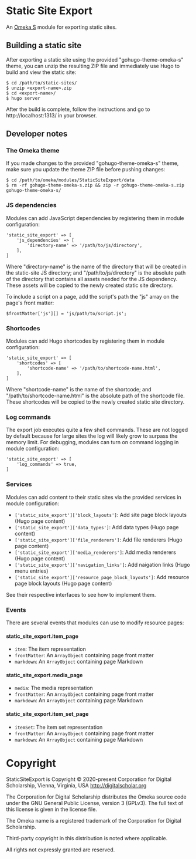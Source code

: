 # Static Site Export

An [Omeka S](https://omeka.org/s/) module for exporting static sites.

## Building a static site

After exporting a static site using the provided "gohugo-theme-omeka-s" theme, you
can unzip the resulting ZIP file and immediately use Hugo to build and view the
static site:

```
$ cd /path/to/static-sites/
$ unzip <export-name>.zip
$ cd <export-name>/
$ hugo server
```

After the build is complete, follow the instructions and go to http://localhost:1313/
in your browser.

## Developer notes

### The Omeka theme

If you made changes to the provided "gohugo-theme-omeka-s" theme, make sure you update the theme
ZIP file before pushing changes:

```
$ cd /path/to/omeka/modules/StaticSiteExport/data
$ rm -rf gohugo-theme-omeka-s.zip && zip -r gohugo-theme-omeka-s.zip gohugo-theme-omeka-s/
```

### JS dependencies

Modules can add JavaScript dependencies by registering them in module configuration:

```
'static_site_export' => [
    'js_dependencies' => [
        'directory-name' => '/path/to/js/directory',
    ],
]
```

Where "directory-name" is the name of the directory that will be created in the
static-site JS directory; and "/path/to/js/directory" is the absolute path of the
directory that contains all assets needed for the JS dependency. These assets will
be copied to the newly created static site directory.

To include a script on a page, add the script's path the "js" array on the page's
front matter:

```
$frontMatter['js'][] = 'js/path/to/script.js';
```

### Shortcodes

Modules can add Hugo shortcodes by registering them in module configuration:

```
'static_site_export' => [
    'shortcodes' => [
        'shortcode-name' => '/path/to/shortcode-name.html',
    ],
]
```

Where "shortcode-name" is the name of the shortcode; and "/path/to/shortcode-name.html"
is the absolute path of the shortcode file. These shortcodes will be copied to the
newly created static site directory.

### Log commands

The export job executes quite a few shell commands. These are not logged by default
because for large sites the log will likely grow to surpass the memory limit. For
debugging, modules can turn on command logging in module configuration:

```
'static_site_export' => [
    'log_commands' => true,
]
```

### Services

Modules can add content to their static sites via the provided services in module
configuration:

- `['static_site_export']['block_layouts']`: Add site page block layouts (Hugo page content)
- `['static_site_export']['data_types']`: Add data types (Hugo page content)
- `['static_site_export']['file_renderers']`: Add file renderers (Hugo page content)
- `['static_site_export']['media_renderers']`: Add media renderers (Hugo page content)
- `['static_site_export']['navigation_links']`: Add naigation links (Hugo menu entries)
- `['static_site_export']['resource_page_block_layouts']`: Add resource page block layouts (Hugo page content)

See their respective interfaces to see how to implement them.

### Events

There are several events that modules can use to modify resource pages:

#### static_site_export.item_page

- `item`: The item representation
- `frontMatter`: An `ArrayObject` containing page front matter
- `markdown`: An `ArrayObject` containing page Markdown

#### static_site_export.media_page

- `media`: The media representation
- `frontMatter`: An `ArrayObject` containing page front matter
- `markdown`: An `ArrayObject` containing page Markdown

#### static_site_export.item_set_page

- `itemSet`: The item set representation
- `frontMatter`: An `ArrayObject` containing page front matter
- `markdown`: An `ArrayObject` containing page Markdown

# Copyright

StaticSiteExport is Copyright © 2020-present Corporation for Digital Scholarship, Vienna, Virginia, USA http://digitalscholar.org

The Corporation for Digital Scholarship distributes the Omeka source code under the GNU General Public License, version 3 (GPLv3). The full text of this license is given in the license file.

The Omeka name is a registered trademark of the Corporation for Digital Scholarship.

Third-party copyright in this distribution is noted where applicable.

All rights not expressly granted are reserved.
